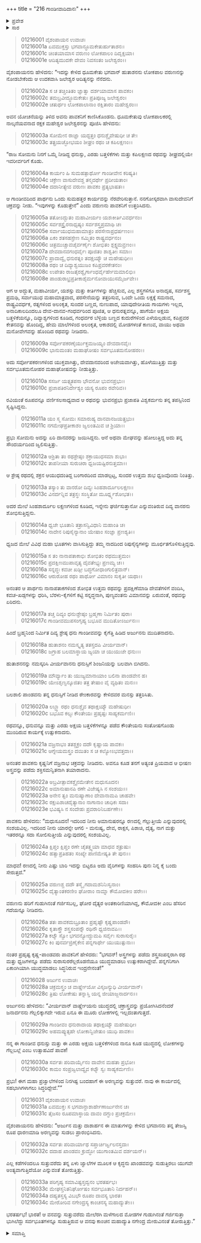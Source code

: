 +++
title = "216 ಗಾಂಡೀವಾದಿದಾನಃ"
+++

<details><summary>ಪ್ರವೇಶ</summary>


।।   ಓಂ ಓಂ ನಮೋ ನಾರಾಯಣಾಯ।।   ಶ್ರೀ ವೇದವ್ಯಾಸಾಯ ನಮಃ ।।

ಶ್ರೀ ಕೃಷ್ಣದ್ವೈಪಾಯನ ವೇದವ್ಯಾಸ ವಿರಚಿತ  

**ಶ್ರೀ ಮಹಾಭಾರತ**

**ಆದಿ ಪರ್ವ**

**ಖಾಂಡವದಾಹ ಪರ್ವ**

**ಅಧ್ಯಾಯ 216**

</details>


<details><summary>ಸಾರ</summary>

ಅಗ್ನಿಯು ವರುಣನಿಂದ ಉತ್ತಮ ರಥವನ್ನೂ, ಅರ್ಜುನನಿಗೆ ಗಾಂಡೀವ ಧನುಸ್ಸು ಮತ್ತು ಎರಡು ಅಕ್ಷಯ ಬತ್ತಳಿಕೆಗಳನ್ನೂ, ಕೃಷ್ಣನಿಗೆ ಸುದರ್ಶನ ಚಕ್ರವನ್ನೂ, ಕೌಮೋದಕೀ ಎನ್ನುವ ಗದೆಯನ್ನೂ ಕೊಡಿಸಿದುದು; ಕೃಷ್ಣಾರ್ಜುನರು ಸಿದ್ಧರಾದುದು (1-30). ಅಗ್ನಿಯು ಖಾಂಡವವನ್ನು ಸುಡಲು ಪ್ರಾರಂಭಿಸಿದುದು (31-34).

</details>


> 01216001 ವೈಶಂಪಾಯನ ಉವಾಚ।  
01216001a ಏವಮುಕ್ತಸ್ತು ಭಗವಾನ್ಧೂಮಕೇತುರ್ಹುತಾಶನಃ।  
01216001c ಚಿಂತಯಾಮಾಸ ವರುಣಂ ಲೋಕಪಾಲಂ ದಿದೃಕ್ಷಯಾ।  
01216001e ಆದಿತ್ಯಮುದಕೇ ದೇವಂ ನಿವಸಂತಂ ಜಲೇಶ್ವರಂ।।

ವೈಶಂಪಾಯನನು ಹೇಳಿದನು: “ಇದನ್ನು ಕೇಳಿದ ಧೂಮಕೇತು ಭಗವಾನ್ ಹುತಾಶನನು ಲೋಕಪಾಲ ವರುಣನನ್ನು ನೋಡಬೇಕೆಂದು ಆ ಉದಕವಾಸಿ ಜಲೇಶ್ವರ ಆದಿತ್ಯನನ್ನು ನೆನೆದನು.

> 01216002a ಸ ಚ ತಚ್ಚಿಂತಿತಂ ಜ್ಞಾತ್ವಾ ದರ್ಶಯಾಮಾಸ ಪಾವಕಂ।  
01216002c ತಮಬ್ರವೀದ್ಧೂಮಕೇತುಃ ಪ್ರತಿಪೂಜ್ಯ ಜಲೇಶ್ವರಂ।  
01216002e ಚತುರ್ಥಂ ಲೋಕಪಾಲಾನಾಂ ರಕ್ಷಿತಾರಂ ಮಹೇಶ್ವರಂ।।

ಅವನ ಯೋಚನೆಯನ್ನು ತಿಳಿದ ಅವನು ಪಾವಕನಿಗೆ ಕಾಣಿಸಿಕೊಂಡನು. ಧೂಮಕೇತುವು ಲೋಕಪಾಲಕರಲ್ಲಿ ನಾಲ್ಕನೆಯವನಾದ ರಕ್ಷಕ ಮಹೇಶ್ವರ ಜಲೇಶ್ವರನನ್ನು ಪೂಜಿಸಿ ಹೇಳಿದನು:

> 01216003a ಸೋಮೇನ ರಾಜ್ಞಾ ಯದ್ದತ್ತಂ ಧನುಶ್ಚೈವೇಷುಧೀ ಚ ತೇ।  
01216003c ತತ್ಪ್ರಯಚ್ಛೋಭಯಂ ಶೀಘ್ರಂ ರಥಂ ಚ ಕಪಿಲಕ್ಷಣಂ।।

“ರಾಜ ಸೋಮನು ನಿನಗೆ ಒಮ್ಮೆ ನೀಡಿದ್ದ ಧನುಸ್ಸು, ಎರಡು ಬತ್ತಳಿಕೆಗಳು ಮತ್ತು ಕಪಿಲಕ್ಷಣದ ರಥವನ್ನು ಶೀಘ್ರದಲ್ಲಿಯೇ ಇವರೀರ್ವರಿಗೆ ಕೊಡು.

> 01216004a ಕಾರ್ಯಂ ಹಿ ಸುಮಹತ್ಪಾರ್ಥೋ ಗಾಂಡೀವೇನ ಕರಿಷ್ಯತಿ।   
01216004c ಚಕ್ರೇಣ ವಾಸುದೇವಶ್ಚ ತನ್ಮದರ್ಥೇ ಪ್ರದೀಯತಾಂ।  
01216004e ದದಾನೀತ್ಯೇವ ವರುಣಃ ಪಾವಕಂ ಪ್ರತ್ಯಭಾಷತ।।

ಆ ಗಾಂಡೀವದಿಂದ ಪಾರ್ಥನು ಒಂದು ಸುಮಹತ್ತರ ಕಾರ್ಯವನ್ನು ನೆರವೇರಿಸುತ್ತಾನೆ. ನನಗೋಸ್ಕರವಾಗಿ ವಾಸುದೇವನಿಗೆ ಚಕ್ರವನ್ನು ನೀಡು. “ಇವುಗಳನ್ನು ಕೊಡುತ್ತೇನೆ” ಎಂದು ವರುಣನು ಪಾವಕನಿಗೆ ಉತ್ತರಿಸಿದನು.

> 01216005a ತತೋಽದ್ಭುತಂ ಮಹಾವೀರ್ಯಂ ಯಶಃಕೀರ್ತಿವಿವರ್ಧನಂ।   
01216005c ಸರ್ವಶಸ್ತ್ರೈರನಾಧೃಷ್ಯಂ ಸರ್ವಶಸ್ತ್ರಪ್ರಮಾಥಿ ಚ।  
01216005e ಸರ್ವಾಯುಧಮಹಾಮಾತ್ರಂ ಪರಸೇನಾಪ್ರಧರ್ಷಣಂ।।  
01216006a ಏಕಂ ಶತಸಹಸ್ರೇಣ ಸಮ್ಮಿತಂ ರಾಷ್ಟ್ರವರ್ಧನಂ।  
01216006c ಚಿತ್ರಮುಚ್ಚಾವಚೈರ್ವರ್ಣೈಃ ಶೋಭಿತಂ ಶ್ಲಕ್ಷ್ಣಮವ್ರಣಂ।।  
01216007a ದೇವದಾನವಗಂಧರ್ವೈಃ ಪೂಜಿತಂ ಶಾಶ್ವತೀಃ ಸಮಾಃ।  
01216007c ಪ್ರಾದಾದ್ವೈ ಧನುರತ್ನಂ ತದಕ್ಷಯ್ಯೌ ಚ ಮಹೇಷುಧೀ।।   
01216008a ರಥಂ ಚ ದಿವ್ಯಾಶ್ವಯುಜಂ ಕಪಿಪ್ರವರಕೇತನಂ।  
01216008c ಉಪೇತಂ ರಾಜತೈರಶ್ವೈರ್ಗಾಂಧರ್ವೈರ್ಹೇಮಮಾಲಿಭಿಃ।   
01216008e ಪಾಂಡುರಾಭ್ರಪ್ರತೀಕಾಶೈರ್ಮನೋವಾಯುಸಮೈರ್ಜವೇ।।

ಆಗ ಆ ಅದ್ಭುತ, ಮಹಾವೀರ್ಯ, ಯಶಸ್ಸು ಮತ್ತು ಕೀರ್ತಿಗಳನ್ನು ಹೆಚ್ಚಿಸುವ, ಎಲ್ಲ ಶಸ್ತ್ರಗಳಿಗೂ ಅನಾದೃಷ, ಸರ್ವಶಸ್ತ್ರ ಪ್ರಮಥಿ, ಸರ್ವಾಯುಧ ಮಹಾಮಾತ್ರವಾದ, ಪರಸೇನೆಯನ್ನು ತತ್ತರಿಸುವ, ಒಂದೇ ಒಂದು ಲಕ್ಷಕ್ಕೆ ಸಮನಾದ, ರಾಷ್ಟ್ರವಿವರ್ಧಕ, ರತ್ನಗಳಿಂದ ಅಲಂಕೃತ, ಸುಂದರ ಬಣ್ಣದ, ನುಣುಪಾದ, ಯಾವುದೇರೀತಿಯ ಗಾಯಗಳು ಇಲ್ಲದ, ಅನಾದಿಕಾಲದಿಂದಲೂ ದೇವ-ದಾನವ-ಗಂಧರ್ವರಿಂದ ಪೂಜಿತ, ಆ ಧನುರತ್ನವನ್ನೂ, ಹಾಗೆಯೇ ಅಕ್ಷಯ ಬತ್ತಳಿಕೆಯನ್ನೂ, ದಿವ್ಯಾಶ್ವಗಳಿಂದ ಕೂಡಿದ, ಗಂಧರ್ವರ ಬೆಳ್ಳಿಯ ಬಣ್ಣದ ಕುದುರೆಗಳಿಂದ ಎಳೆಯಲ್ಪಡುವ, ಕಪಿಪ್ರವರ ಕೇತನವನ್ನು ಹೊಂದಿದ್ದ, ಹೇಮ ಮಾಲೆಗಳಿಂದ ಅಲಂಕೃತ, ಆಕಾಶದಲ್ಲಿ ಮೋಡಗಳಂತೆ ಕಾಣುವ, ವಾಯು ಅಥವಾ ಮನೋವೇಗವನ್ನು ಹೊಂದಿದ ರಥವನ್ನು ನೀಡಿದನು.

> 01216009a ಸರ್ವೋಪಕರಣೈರ್ಯುಕ್ತಮಜಯ್ಯಂ ದೇವದಾನವೈಃ।  
01216009c ಭಾನುಮಂತಂ ಮಹಾಘೋಷಂ ಸರ್ವಭೂತಮನೋಹರಂ।।

ಅದು ಸರ್ವೋಪಕರಣಗಳಿಂದ ಯುಕ್ತವಾಗಿತ್ತು, ದೇವದಾನವರಿಂದ ಅಜೇಯವಾಗಿತ್ತು, ಹೊಳೆಯುತ್ತಿತ್ತು ಮತ್ತು ಸರ್ವಭೂತಮನೋಹರ ಮಹಾಘೋಷವನ್ನು ನೀಡುತ್ತಿತ್ತು.

> 01216010a ಸಸರ್ಜ ಯತ್ಸ್ವತಪಸಾ ಭೌವನೋ ಭುವನಪ್ರಭುಃ।  
01216010c ಪ್ರಜಾಪತಿರನಿರ್ದೇಶ್ಯಂ ಯಸ್ಯ ರೂಪಂ ರವೇರಿವ।।

ರವಿಯಂತೆ ರೂಪವನ್ನೂ ವರ್ಣಿಸಲಸಾಧ್ಯವಾದ ಆ ರಥವನ್ನು ಭುವನಪ್ರಭು ಪ್ರಜಾಪತಿ ವಿಶ್ವಕರ್ಮನು ತನ್ನ ತಪಸ್ಸಿನಿಂದ ಸೃಷ್ಟಿಸಿದ್ದನು.

> 01216011a ಯಂ ಸ್ಮ ಸೋಮಃ ಸಮಾರುಹ್ಯ ದಾನವಾನಜಯತ್ಪ್ರಭುಃ।   
01216011c ನಗಮೇಘಪ್ರತೀಕಾಶಂ ಜ್ವಲಂತಮಿವ ಚ ಶ್ರಿಯಾ।।

ಪ್ರಭು ಸೋಮನು ಅದನ್ನು ಏರಿ ದಾನವರನ್ನು ಜಯಿಸಿದ್ದನು. ಆನೆ ಅಥವಾ ಮೇಘವನ್ನು ಹೋಲುತ್ತಿದ್ದ ಅದು ತನ್ನ ಸೌಂದರ್ಯದಿಂದ ಜ್ವಲಿಸುತ್ತಿತ್ತು.

> 01216012a ಆಶ್ರಿತಾ ತಂ ರಥಶ್ರೇಷ್ಠಂ ಶಕ್ರಾಯುಧಸಮಾ ಶುಭಾ।  
01216012c ತಾಪನೀಯಾ ಸುರುಚಿರಾ ಧ್ವಜಯಷ್ಟಿರನುತ್ತಮಾ।।

ಆ ಶ್ರೇಷ್ಠ ರಥದಲ್ಲಿ ಶಕ್ರನ ಆಯುಧದಂತಿದ್ದ ಬಂಗಾರದಿಂದ ಮಾಡಲ್ಪಟ್ಟ, ಸುಂದರ ಉತ್ತಮ ಶುಭ ಧ್ವಜವೊಂದು ನಿಂತಿತ್ತು.

> 01216013a ತಸ್ಯಾಂ ತು ವಾನರೋ ದಿವ್ಯಃ ಸಿಂಹಶಾರ್ದೂಲಲಕ್ಷಣಃ।  
01216013c ವಿನರ್ದನ್ನಿವ ತತ್ರಸ್ಥಃ ಸಂಸ್ಥಿತೋ ಮೂರ್ಧ್ನ್ಯಶೋಭತ।।

ಅದರ ಮೇಲೆ ಸಿಂಹಶಾರ್ದೂಲ ಲಕ್ಷಣಗಳಿಂದ ಕೂಡಿದ, ಇನ್ನೇನು ಘರ್ಜಿಸುತ್ತಾನೋ ಎನ್ನುವಂತಿರುವ ದಿವ್ಯ ವಾನರನು ಶೋಭಿಸುತ್ತಿದ್ದನು.

> 01216014a ಧ್ವಜೇ ಭೂತಾನಿ ತತ್ರಾಸನ್ವಿವಿಧಾನಿ ಮಹಾಂತಿ ಚ।  
01216014c ನಾದೇನ ರಿಪುಸೈನ್ಯಾನಾಂ ಯೇಷಾಂ ಸಂಜ್ಞಾ ಪ್ರಣಶ್ಯತಿ।।

ಧ್ವಜದ ಮೇಲೆ ವಿವಿಧ ಮಹಾ ಭೂತಗಳು ವಾಸಿಸುತ್ತಿದ್ದು ತಮ್ಮ ನಾದದಿಂದ ರಿಪುಸೈನ್ಯಗಳನ್ನು ಮೂರ್ಛಿತಗೊಳಿಸುತ್ತಿದ್ದವು.

> 01216015a ಸ ತಂ ನಾನಾಪತಾಕಾಭಿಃ ಶೋಭಿತಂ ರಥಮುತ್ತಮಂ।  
01216015c ಪ್ರದಕ್ಷಿಣಮುಪಾವೃತ್ಯ ದೈವತೇಭ್ಯಃ ಪ್ರಣಮ್ಯ ಚ।।   
01216016a ಸನ್ನದ್ಧಃ ಕವಚೀ ಖಡ್ಗೀ ಬದ್ಧಗೋಧಾಂಗುಲಿತ್ರವಾನ್।  
01216016c ಆರುರೋಹ ರಥಂ ಪಾರ್ಥೋ ವಿಮಾನಂ ಸುಕೃತೀ ಯಥಾ।।

ಅನಂತರ ಆ ಪಾರ್ಥನು ನಾನಾಪತಾಕಗಳಿಂದ ಶೋಭಿತ ಉತ್ತಮ ರಥವನ್ನು ಪ್ರದಕ್ಷಿಣೆಮಾಡಿ ದೇವತೆಗಳಿಗೆ ವಂದಿಸಿ, ಕವಚ-ಖಡ್ಗಗಳನ್ನು ಧರಿಸಿ, ಬೆರಳು-ಕೈಗಳಿಗೆ ಕಟ್ಟಿ ಸನ್ನದ್ಧನಾಗಿ, ಪುಣ್ಯವಂತನು ವಿಮಾನವನ್ನು ಏರುವಂತೆ, ರಥವನ್ನು ಏರಿದನು.

> 01216017a ತಚ್ಚ ದಿವ್ಯಂ ಧನುಃಶ್ರೇಷ್ಠಂ ಬ್ರಹ್ಮಣಾ ನಿರ್ಮಿತಂ ಪುರಾ।  
01216017c ಗಾಂಡೀವಮುಪಸಂಗೃಹ್ಯ ಬಭೂವ ಮುದಿತೋಽರ್ಜುನಃ।।

ಹಿಂದೆ ಬ್ರಹ್ಮನಿಂದ ನಿರ್ಮಿತ ದಿವ್ಯ ಶ್ರೇಷ್ಠ ಧನು ಗಾಂಡೀವವನ್ನು ಕೈಗೆತ್ತಿ ಹಿಡಿದ ಅರ್ಜುನನು ಮುದಿತನಾದನು.

> 01216018a ಹುತಾಶನಂ ನಮಸ್ಕೃತ್ಯ ತತಸ್ತದಪಿ ವೀರ್ಯವಾನ್।  
01216018c ಜಗ್ರಾಹ ಬಲಮಾಸ್ಥಾಯ ಜ್ಯಯಾ ಚ ಯುಯುಜೇ ಧನುಃ।।

ಹುತಾಶನನನ್ನು ನಮಸ್ಕರಿಸಿ ವೀರ್ಯವಾನನು ಧನುಸ್ಸಿಗೆ ಶಿಂಜನಿಯನ್ನು ಬಲವಾಗಿ ಬಿಗಿದನು.

> 01216019a ಮೌರ್ವ್ಯಾಂ ತು ಯುಜ್ಯಮಾನಾಯಾಂ ಬಲಿನಾ ಪಾಂಡವೇನ ಹ।  
01216019c ಯೇಽಶೃಣ್ವನ್ಕೂಜಿತಂ ತತ್ರ ತೇಷಾಂ ವೈ ವ್ಯಥಿತಂ ಮನಃ।।

ಬಲಶಾಲಿ ಪಾಂಡವನು ತನ್ನ ಧನುಸ್ಸಿಗೆ ನೀಡಿದ ಠೇಂಕಾರವನ್ನು ಕೇಳಿದವರ ಮನಸ್ಸು ತತ್ತರಿಸಿತು.

> 01216020a ಲಬ್ಧ್ವಾ ರಥಂ ಧನುಶ್ಚೈವ ತಥಾಕ್ಷಯ್ಯೌ ಮಹೇಷುಧೀ।  
01216020c ಬಭೂವ ಕಲ್ಯಃ ಕೌಂತೇಯಃ ಪ್ರಹೃಷ್ಟಃ ಸಾಹ್ಯಕರ್ಮಣಿ।।

ರಥವನ್ನೂ, ಧನುವನ್ನೂ ಮತ್ತು ಎರಡು ಅಕ್ಷಯ ಬತ್ತಳಿಕೆಗಳನ್ನೂ ಪಡೆದ ಕೌಂತೇಯನು ಸಂತೋಷಗೊಂಡು ಮುಂದಿರುವ ಕಾರ್ಯಕ್ಕೆ ಉತ್ಸುಕನಾದನು.

> 01216021a ವಜ್ರನಾಭಂ ತತಶ್ಚಕ್ರಂ ದದೌ ಕೃಷ್ಣಾಯ ಪಾವಕಃ।  
01216021c ಆಗ್ನೇಯಮಸ್ತ್ರಂ ದಯಿತಂ ಸ ಚ ಕಲ್ಯೋಽಭವತ್ತದಾ।।

ಅನಂತರ ಪಾವಕನು ಕೃಷ್ಣನಿಗೆ ವಜ್ರನಾಭ ಚಕ್ರವನ್ನು ನೀಡಿದನು. ಅವನೂ ಕೂಡ ತನಗೆ ಅತ್ಯಂತ ಪ್ರಿಯವಾದ ಆ ಭೀಷಣ ಅಸ್ತ್ರವನ್ನು ಪಡೆದು ಶಕ್ತಿಸಮನ್ವಿತನಾಗಿ ತಯಾರಾದನು.

> 01216022a ಅಬ್ರವೀತ್ಪಾವಕಶ್ಚೈನಮೇತೇನ ಮಧುಸೂದನ।   
01216022c ಅಮಾನುಷಾನಪಿ ರಣೇ ವಿಜೇಷ್ಯಸಿ ನ ಸಂಶಯಃ।।  
01216023a ಅನೇನ ತ್ವಂ ಮನುಷ್ಯಾಣಾಂ ದೇವಾನಾಮಪಿ ಚಾಹವೇ।  
01216023c ರಕ್ಷಃಪಿಶಾಚದೈತ್ಯಾನಾಂ ನಾಗಾನಾಂ ಚಾಧಿಕಃ ಸದಾ।  
01216023e ಭವಿಷ್ಯಸಿ ನ ಸಂದೇಹಃ ಪ್ರವರಾರಿನಿಬರ್ಹಣೇ।।

ಪಾವಕನು ಹೇಳಿದನು: “ಮಧುಸೂದನ! ಇದರಿಂದ ನೀನು ಅಮಾನುಷರನ್ನೂ ರಣದಲ್ಲಿ ಗೆಲ್ಲುತ್ತೀಯೆ ಎನ್ನುವುದರಲ್ಲಿ ಸಂಶಯವಿಲ್ಲ. ಇದರಿಂದ ನೀನು ಯಾರನ್ನೇ ಆಗಲಿ - ಮನುಷ್ಯ, ದೇವ, ರಾಕ್ಷಸ, ಪಿಶಾಚಿ, ದೈತ್ಯ, ನಾಗ ಮತ್ತು ಇತರರನ್ನೂ ಸದಾ ಸೋಲಿಸುತ್ತೀಯೆ ಎನ್ನುವುದರಲ್ಲಿ ಸಂಶಯವಿಲ್ಲ.

> 01216024a ಕ್ಷಿಪ್ತಂ ಕ್ಷಿಪ್ತಂ ರಣೇ ಚೈತತ್ತ್ವಯಾ ಮಾಧವ ಶತ್ರುಷು।  
01216024c ಹತ್ವಾಪ್ರತಿಹತಂ ಸಂಖ್ಯೇ ಪಾಣಿಮೇಷ್ಯತಿ ತೇ ಪುನಃ।।

ಮಾಧವ! ರಣದಲ್ಲಿ ನೀನು ಎಷ್ಟು ಬಾರಿ ಇದನ್ನು ಬಿಟ್ಟರೂ ಅದು ವೈರಿಗಳನ್ನು ಸಂಹರಿಸಿ ಪುನಃ ನಿನ್ನ ಕೈ ಬಂದು ಸೇರುತ್ತದೆ.”

> 01216025a ವರುಣಶ್ಚ ದದೌ ತಸ್ಮೈ ಗದಾಮಶನಿನಿಃಸ್ವನಾಂ।  
01216025c ದೈತ್ಯಾಂತಕರಣೀಂ ಘೋರಾಂ ನಾಮ್ನಾ ಕೌಮೋದಕೀಂ ಹರೇಃ।।

ವರುಣನು ಹರಿಗೆ ಗುಡುಗಿನಂತೆ ಗರ್ಜಿಸಬಲ್ಲ, ಘೋರ ದೈತ್ಯರ ಅಂತಕಾರಿಣಿಯಾಗಿದ್ದ, ಕೌಮೋದಕೀ ಎಂಬ ಹೆಸರಿನ ಗದೆಯನ್ನೂ ನೀಡಿದನು.

> 01216026a ತತಃ ಪಾವಕಮಬ್ರೂತಾಂ ಪ್ರಹೃಷ್ಟೌ ಕೃಷ್ಣಪಾಂಡವೌ।  
01216026c ಕೃತಾಸ್ತ್ರೌ ಶಸ್ತ್ರಸಂಪನ್ನೌ ರಥಿನೌ ಧ್ವಜಿನಾವಪಿ।।  
01216027a ಕಲ್ಯೌ ಸ್ವೋ ಭಗವನ್ಯೋದ್ಧುಮಪಿ ಸರ್ವೈಃ ಸುರಾಸುರೈಃ।  
01216027c ಕಿಂ ಪುನರ್ವಜ್ರಿಣೈಕೇನ ಪನ್ನಗಾರ್ಥೇ ಯುಯುತ್ಸುನಾ।।

ನಂತರ ಪ್ರಹೃಷ್ಟ ಕೃಷ್ಣ-ಪಾಂಡವರು ಪಾವಕನಿಗೆ ಹೇಳಿದರು: “ಭಗವನ್! ಅಸ್ತ್ರಗಳನ್ನು ಪಡೆದು ಶಸ್ತ್ರಸಂಪನ್ನರಾಗಿ ರಥ ಮತ್ತು ಧ್ವಜಗಳನ್ನೂ ಪಡೆದು ಸುರಾಸುರರೆಲ್ಲರೊಡನೆಯೂ ಯುದ್ಧಮಾಡಲು ಉತ್ಸುಕರಾಗಿದ್ದೇವೆ. ಪನ್ನಗನಿಗಾಗಿ ಏಕಾಂಗಿಯಾಗಿ ಯುದ್ಧಮಾಡಲು ಸಿದ್ಧನಿರುವ ಇಂದ್ರನೇನಂತೆ!”

> 01216028 ಅರ್ಜುನ ಉವಾಚ।  
01216028a ಚಕ್ರಮಸ್ತ್ರಂ ಚ ವಾರ್ಷ್ಣೇಯೋ ವಿಸೃಜನ್ಯುಧಿ ವೀರ್ಯವಾನ್।   
01216028c ತ್ರಿಷು ಲೋಕೇಷು ತನ್ನಾಸ್ತಿ ಯನ್ನ ಜೀಯಾಜ್ಜನಾರ್ದನಃ।।

ಅರ್ಜುನನು ಹೇಳಿದನು: “ವೀರ್ಯವಾನ್ ವಾರ್ಷ್ಣೇಯನು ಯುದ್ಧದಲ್ಲಿ ಚಕ್ರಾಸ್ತ್ರವನ್ನು ಪ್ರಯೋಗಿಸಿದನೆಂದರೆ ಜನಾರ್ದನನು ಗೆಲ್ಲಲಿಕ್ಕಾಗದೇ ಇರುವ ಏನೂ ಈ ಮೂರು ಲೋಕಗಳಲ್ಲಿ ಇಲ್ಲದಂತಾಗುತ್ತದೆ.

> 01216029a ಗಾಂಡೀವಂ ಧನುರಾದಾಯ ತಥಾಕ್ಷಯ್ಯೌ ಮಹೇಷುಧೀ।  
01216029c ಅಹಮಪ್ಯುತ್ಸಹೇ ಲೋಕಾನ್ವಿಜೇತುಂ ಯುಧಿ ಪಾವಕ।।

ನನ್ನ ಈ ಗಾಂಡೀವ ಧನುಸ್ಸು ಮತ್ತು ಈ ಎರಡು ಅಕ್ಷಯ ಬತ್ತಳಿಕೆಗಳಿಂದ ನಾನೂ ಕೂಡ ಯುದ್ಧದಲ್ಲಿ ಲೋಕಗಳನ್ನು ಗೆಲ್ಲಬಲ್ಲೆ ಎಂಬ ಉತ್ಸಾಹವಿದೆ ಪಾವಕ!

> 01216030a ಸರ್ವತಃ ಪರಿವಾರ್ಯೈನಂ ದಾವೇನ ಮಹತಾ ಪ್ರಭೋ।  
01216030c ಕಾಮಂ ಸಂಪ್ರಜ್ವಲಾದ್ಯೈವ ಕಲ್ಯೌ ಸ್ವಃ ಸಾಹ್ಯಕರ್ಮಣಿ।।

ಪ್ರಭು! ಈಗ ಮಹಾ ಪ್ರಜ್ವಾಲೆಗಳಿಂದ ನಿನಗಿಷ್ಟ ಬಂದಹಾಗೆ ಈ ಅರಣ್ಯವನ್ನು ಸುತ್ತುವರೆ. ನಾವು ಈ ಕಾರ್ಯದಲ್ಲಿ ಸಹಭಾಗಿಗಳಾಗಲು ಸಿದ್ಧರಿದ್ದೇವೆ.””

> 01216031 ವೈಶಂಪಾಯನ ಉವಾಚ।   
01216031a ಏವಮುಕ್ತಃ ಸ ಭಗವಾನ್ದಾಶಾರ್ಹೇಣಾರ್ಜುನೇನ ಚ।  
01216031c ತೈಜಸಂ ರೂಪಮಾಸ್ಥಾಯ ದಾವಂ ದಗ್ಧುಂ ಪ್ರಚಕ್ರಮೇ।।

ವೈಶಂಪಾಯನನು ಹೇಳಿದನು: “ಅರ್ಜುನ ಮತ್ತು ದಾಶಾರ್ಹನ ಈ ಮಾತುಗಳನ್ನು ಕೇಳಿದ ಭಗವಾನನು ತನ್ನ ತೇಜಸ್ವಿ ರೂಪ ಧಾರಣಮಾಡಿ ಅರಣ್ಯವನ್ನು ಸುಡಲು ಪ್ರಾರಂಭಿಸಿದನು.

> 01216032a ಸರ್ವತಃ ಪರಿವಾರ್ಯಾಥ ಸಪ್ತಾರ್ಚಿರ್ಜ್ವಲನಸ್ತದಾ।  
01216032c ದದಾಹ ಖಾಂಡವಂ ಕ್ರುದ್ಧೋ ಯುಗಾಂತಮಿವ ದರ್ಶಯನ್।।

ಎಲ್ಲ ಕಡೆಗಳಿಂದಲೂ ಸುತ್ತುವರೆದು ತನ್ನ ಏಳು ಜ್ವಾಲೆಗಳ ಮೂಲಕ ಆ ಕೃದ್ಧನು ಖಾಂಡವವನ್ನು ಸುಡುತ್ತಿರಲು ಯುಗವೇ ಅಂತ್ಯವಾಗುತ್ತಿದೆಯೋ ಎನ್ನುವಂತೆ ತೋರುತ್ತಿತ್ತು.

> 01216033a ಪರಿಗೃಹ್ಯ ಸಮಾವಿಷ್ಟಸ್ತದ್ವನಂ ಭರತರ್ಷಭ।  
01216033c ಮೇಘಸ್ತನಿತನಿರ್ಘೋಷಂ ಸರ್ವಭೂತಾನಿ ನಿರ್ದಹನ್।।  
01216034a ದಹ್ಯತಸ್ತಸ್ಯ ವಿಬಭೌ ರೂಪಂ ದಾವಸ್ಯ ಭಾರತ।  
01216034c ಮೇರೋರಿವ ನಗೇಂದ್ರಸ್ಯ ಕಾಂಚನಸ್ಯ ಮಹಾದ್ಯುತೇಃ।।

ಭರತರ್ಷಭ! ಭಾರತ! ಆ ವನವನ್ನು ಸುತ್ತುವರೆದು ಮೇಲೆರಗಿ ಮಳೆಗಾಲದ ಮೋಡಗಳ ಗುಡುಗಿನಂತೆ ಗರ್ಜಿಸುತ್ತಾ ಭುಗಿಲೆದ್ದು ಸರ್ವಭೂತಗಳನ್ನೂ ಸುಡುತ್ತಿರುವ ಆ ವನವು ಕಾಂಚನ ಮಹಾದ್ಯುತಿ ನಗೇಂದ್ರ ಮೇರುವಿನಂತೆ ತೋರುತ್ತಿತ್ತು.”

<details><summary>ಸಮಾಪ್ತಿ</summary>


ಇತಿ ಶ್ರೀ ಮಹಾಭಾರತೇ ಆದಿಪರ್ವಣಿ ಖಾಂಡವದಾಹಪರ್ವಣಿ ಗಾಂಡೀವಾದಿದಾನೇ ಷೋಡಶಾಧಿಕದ್ವಿಶತತಮೋಽಧ್ಯಾಯಃ।।  
ಇದು ಶ್ರೀ ಮಹಾಭಾರತದಲ್ಲಿ ಆದಿಪರ್ವದಲ್ಲಿ ಖಾಂಡವದಾಹಪರ್ವದಲ್ಲಿ ಗಾಂಡೀವಪ್ರದಾನ ಎನ್ನುವ ಇನ್ನೂರಾ ಹದಿನಾರನೆಯ ಅಧ್ಯಾಯವು.


</details>
